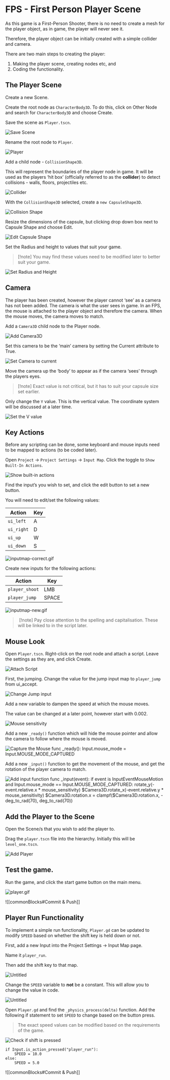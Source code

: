 # FPS - First Person Player Scene

As this game is a First-Person Shooter, there is no need to create a mesh for the player object, as in game, the player will never see it.

Therefore, the player object can be initially created with a simple collider and camera.

There are two main steps to creating the player:

1. Making the player scene, creating nodes etc, and 
2. Coding the functionality.

## The Player Scene

Create a new Scene. 

Create the root node as `CharacterBody3D`. To do this, click on Other Node and search for `CharacterBody3D` and choose Create.

Save the scene as `Player.tscn`.

![Save Scene](fpc-SaveScene.png)

Rename the root node to `Player`.

![Player](fpc-RenameRoot.png)

Add a child node - `CollisionShape3D`.

This will represent the boundaries of the player node in game. It will be used as the players ‘hit box’ (officially referred to as the **collider**) to detect collisions - walls, floors, projectiles etc.

![Collider](fpc-Collider.png)

With the `CollisionShape3D` selected, create a `new CapsuleShape3D`.

![Collision Shape](fpc-CollisionShape.png)

Resize the dimensions of the capsule, but clicking drop down box next to Capsule Shape and choose Edit.

![Edit Capsule Shape](fpc-EditCapsuleShape.png)

Set the Radius and height to values that suit your game.

> [!note] You may find these values need to be modified later to better suit your game.


![Set Radius and Height](fpc-RadiusHeight.png)

## Camera

The player has been created, however the player cannot ‘see’ as a camera has not been added. The camera is what the user sees in game. In an FPS, the mouse is attached to the player object and therefore the camera. When the mouse moves, the camera moves to match.

Add a `Camera3D` child node to the Player node.

![Add Camera3D](fpc-Camera3d.png)

Set this camera to be the ‘main’ camera by setting the Current attribute to True.

![Set Camera to current](fpc-CameraCurrent.png)

Move the camera up the ‘body’ to appear as if the camera ‘sees’ through the players eyes.

> [!note] Exact value is not critical, but it has to suit your capsule size set earlier.


Only change the `Y` value. This is the vertical value. The coordinate system will be discussed at a later time.

![Set the V value](fpc-CameraYValue.png)

## Key Actions

Before any scripting can be done, some keyboard and mouse inputs need to be mapped to actions (to be coded later).

Open `Project` → `Project Settings` → `Input Map`. Click the toggle to `Show Built-In Actions`.

![Show built-in actions](InputMap-BuiltInActions.png)

Find the input’s you wish to set, and click the edit button to set a new button.

You will need to edit/set the following values:

| Action     | Key |
|------------|-----|
| `ui_left`  | A   |
| `ui_right` | D   |
| `ui_up`    | W   |
| `ui_down`  | S   |


![inputmap-correct.gif](InputMap-correct.gif)

Create new inputs for the following actions:

| Action         | Key   |
|----------------|-------|
| `player_shoot` | LMB   |
| `player_jump`  | SPACE |


![inputmap-new.gif](InputMap-new.gif)


>️ [!note] Pay close attention to the spelling and capitalisation. These will be linked to in the script later.


## Mouse Look

Open `Player.tscn`. Right-click on the root node and attach a script. Leave the settings as they are, and click Create.

![Attach Script](fpc-PlayerAddScript.png)

First, the jumping. Change the value for the jump input map to `player_jump` from ui_accept.

![Change Jump input](fpc-ScriptJump.png)

Add a new variable to dampen the speed at which the mouse moves.

The value can be changed at a later point, however start with 0.002.

![Mouse sensitivity](fpc-ScriptMouseSensitivity.png)

Add a new `_ready()` function which will hide the mouse pointer and allow the camera to follow where the mouse is moved.

<tabs>
<tab title="Screenshot">
<img src="fpc-ScriptMouseCapture.png" alt="Capture the Mouse"/>
</tab>
<tab title="Code">
<code-block>
func _ready():
    Input.mouse_mode = Input.MOUSE_MODE_CAPTURED
</code-block>
</tab>
</tabs>

Add a new `_input()` function to get the movement of the mouse, and get the rotation of the player camera to match.

<tabs>
<tab title="Screenshot">
<img src="fpc-ScriptAddInputFunc.png" alt="Add input function" />
</tab>
<tab title="Code">
<code-block>
func _input(event):
    if event is InputEventMouseMotion and Input.mouse_mode == Input.MOUSE_MODE_CAPTURED:
        rotate_y(-event.relative.x * mouse_sensitivity)
        $Camera3D.rotate_x(-event.relative.y * mouse_sensitivity)
        $Camera3D.rotation.x = clampf($Camera3D.rotation.x, -deg_to_rad(70), deg_to_rad(70))
</code-block>
</tab>
</tabs>




## Add the Player to the Scene

Open the Scene/s that you wish to add the player to.

Drag the `player.tscn` file into the hierarchy. Initially this will be `level_one.tscn`.

![Add Player](fpc-AddPlayer.png)

## Test the game.

Run the game, and click the start game button on the main menu.

![player.gif](fpc-PlayerInGame.gif)

![[commonBlocks#Commit & Push]]

## Player Run Functionality

To implement a simple run functionality, `Player.gd` can be updated to modify `SPEED` based on whether the shift key is held down or not.

First, add a new Input into the Project Settings → Input Map page.

Name it `player_run`.

Then add the shift key to that map.

![Untitled](fpc-InputMapShift.png)

Change the `SPEED` variable to **not** be a constant. This will allow you to change the value in code.

![Untitled](fpc-SpeedVariable.png)

Open `Player.gd` and find the `_physics_process(delta)` function. Add the following if statement to set `SPEED` to change based on the button press.

> The exact speed values can be modified based on the requirements of the game.

![Check if shift is pressed](fpc-SpeedShiftCheck.png)

```gdscript
if Input.is_action_pressed("player_run"):
	SPEED = 10.0
else:
	SPEED = 5.0
```


![[commonBlocks#Commit & Push]]